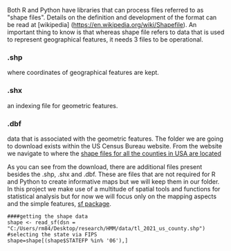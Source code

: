 Both R and Python have libraries that can process files referred to as "shape files". Details on the definition and development of the format can be read at [wikipedia] (https://en.wikipedia.org/wiki/Shapefile). An important thing to know is that whereas shape file refers to data that is used to represent geographical features, it needs 3 files to be operational.
### .shp 
where coordinates of geographical features are kept.
### .shx
an indexing file for geometric features.
### .dbf
data that is associated with the geometric features.
The folder we are going to download exists within the US Census Bureau website. From the website we navigate to where the 
[shape files for all the counties in USA are located](https://www2.census.gov/geo/tiger/TIGER2021/COUNTY/)

As you can see from the download, there are additional files present besides the .shp, .shx and .dbf. These are files that are not required for R and Python to create informative maps but we will keep them in our folder. 
In this project we make use of a multitude of spatial tools and functions for statistical analysis but for now we will focus only on the mapping aspects and the simple features, [sf package](https://r-spatial.github.io/sf/). 

```
####getting the shape data
shape <- read_sf(dsn = "C:/Users/rm84/Desktop/research/HMM/data/tl_2021_us_county.shp")
#selecting the state via FIPS
shape=shape[(shape$STATEFP %in% '06'),]
```
